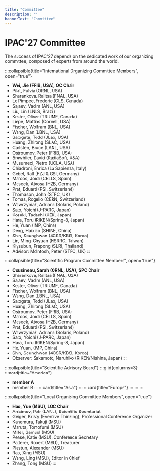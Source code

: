 ```yaml
---
title: "Committee"
description: ""
bannerText: "Committee"
---
```




# IPAC'27 Committee

The success of IPAC'27 depends on the dedicated work of our organizing committee, composed of experts from around the world.




:::collapsible{title="International Organizing Committee Members", open="true"}

* **Wei, Jie (FRIB, USA), OC Chair**
* Pilat, Fulvia (ORNL, USA) 
* Sharankova, Ralitsa (FNAL, USA) 
* Le Pimpec, Frederic (CLS, Canada) 
* Sajaev, Vadim (ANL, USA) 
* Liu, Lin (LNLS, Brazil) 
* Kester, Oliver (TRIUMF, Canada) 
* Liepe, Mattias (Cornell, USA) 
* Fischer, Wolfram (BNL, USA)
* Wang, Dan (LBNL, USA)
* Satogata, Todd (JLab, USA)
* Huang, Zhirong (SLAC, USA)
* Carlsten, Bruce (LANL, USA)
* Ostroumov, Peter (FRIB, USA)
* Bruwhiler, David (RadiaSoft, USA)
* Musumeci, Pietro (UCLA, USA)
* Chiadroni, Enrica (La Sapienza, Italy) 
* Gebel, Ralf (FZJ & GSI, Germany)
* Marcos, Jordi (CELLS, Spain)
* Meseck, Atoosa (HZB, Germany)
* Prat, Eduard (PSI, Switzerland)
* Thomason, John (STFC, UK)
* Tomas, Rogelio (CERN, Switzerland)
* Wawrzyniak, Adriana (Solaris, Poland)
* Sato, Yoichi (J-PARC, Japan)
* Koseki, Tadashi (KEK, Japan)
* Hara, Toru (RIKEN/Spring-8, Japan)
* He, Yuan (IMP, China)
* Deng, Haixiao (SHINE, China)
* Shin, Seunghwan (4GSR/KBSI, Korea)
* Lin, Ming-Chyuan (NSRRC, Taiwan)
* Klysubun, Prapong (SLRI, Thailand)
* Advisor: McIntosh, Peter (STFC, UK)
:::


:::collapsible{title="Scientific Program Committee Members", open="true"}
* **Cousineau, Sarah (ORNL, USA), SPC Chair**
* Sharankova, Ralitsa (FNAL, USA) 
* Sajaev, Vadim (ANL, USA) 
* Kester, Oliver (TRIUMF, Canada) 
* Fischer, Wolfram (BNL, USA)
* Wang, Dan (LBNL, USA)
* Satogata, Todd (JLab, USA)
* Huang, Zhirong (SLAC, USA)
* Ostroumov, Peter (FRIB, USA)
* Marcos, Jordi (CELLS, Spain)
* Meseck, Atoosa (HZB, Germany)
* Prat, Eduard (PSI, Switzerland)
* Wawrzyniak, Adriana (Solaris, Poland)
* Sato, Yoichi (J-PARC, Japan)
* Hara, Toru (RIKEN/Spring-8, Japan)
* He, Yuan, (IMP, China)
* Shin, Seunghwan (4GSR/KBSI, Korea)
* Observer: Sakamoto, Naruhiko (RIKEN/Nishina, Japan)
:::

:::collapsible{title="Scientific Advisory Board"}
:::grid{columns=3}
:::card{title="America"}
* **member A**
* member B
:::
:::card{title="Asia"}
:::
:::card{title="Europe"}
:::
:::
:::

:::collapsible{title="Local Organising Committee Members", open="true"}
* **Hao, Yue (MSU), LOC Chair**
* Anisimov, Petr (LANL), Scientific Secretariat
* Geiger, Kristy (Eventive Thinking), Professional Conference Organizer
* Kanemura, Takuji (MSU)
* Maruta, Tomofumi (MSU)
* Miller, Samuel (MSU)
* Pease, Katie (MSU), Conference Secretary
* Patterer, Robert (MSU), Treasurer
* Plastun, Alexander (MSU)
* Rao, Xing (MSU)
* Wang, Ling (MSU), Editor in Chief
* Zhang, Tong (MSU) 
:::